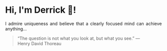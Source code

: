# Hi, I'm Derrick 👋!
<p align="justify">I admire uniqueness and believe that a clearly focused mind can achieve anything...</p> 
<!-- #quote-start -->
<blockquote>&ldquo;The question is not what you look at, but what you see.&rdquo; &mdash; <footer>Henry David Thoreau</footer></blockquote>
<!-- #quote-end -->
